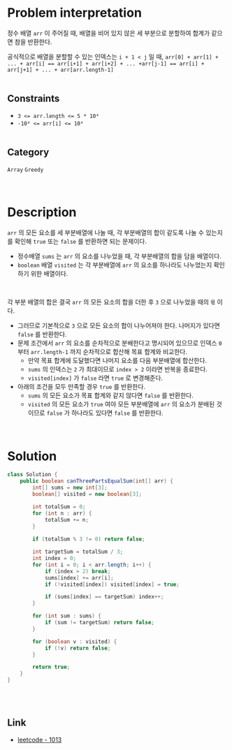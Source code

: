 # Problem interpretation
정수 배열 `arr` 이 주어질 때, 배열을 비어 있지 않은 세 부분으로 분할하여 합계가 같으면 참을 반환한다.
<br/>

공식적으로 배열을 분할할 수 있는 인덱스는 `i + 1 < j` 일 때, `arr[0] + arr[1] + ... + arr[i] == arr[i+1] + arr[i+2] + ... +arr[j-1] == arr[i] + arr[j+1] + ... + arr[arr.length-1]`
<br/><br/>

## Constraints
- `3 <= arr.length <= 5 * 10⁴`
- `-10⁴ <= arr[i] <= 10⁴`
<br/><br/>

## Category
`Array` `Greedy`
<br/><br/><br/>

# Description
`arr` 의 모든 요소를 세 부분배열에 나눌 때, 각 부분배열의 합이 같도록 나눌 수 있는지를 확인해 `true` 또는 `false` 를 반환하면 되는 문제이다.
- 정수배열 `sums` 는 `arr` 의 요소를 나누었을 때, 각 부분배열의 합을 담을 배열이다.
- `boolean` 배열 `visited` 는 각 부분배열에 `arr` 의 요소를 하나라도 나누었는지 확인하기 위한 배열이다.
<br/>

각 부분 배열의 합은 결국 `arr` 의 모든 요소의 합을 더한 후 `3` 으로 나누었을 때의 `몫` 이다.
- 그러므로 기본적으로 `3` 으로 모든 요소의 합이 나누어져야 한다. 나머지가 있다면 `false` 를 반환한다.
- 문제 조건에서 `arr` 의 요소를 순차적으로 분배한다고 명시되어 있으므로 인덱스 `0` 부터 `arr.length-1` 까지 순차적으로 합산해 목표 합계와 비교한다.
    - 만약 목표 합계에 도달했다면 나머지 요소를 다음 부분배열에 합산한다.
    - `sums` 의 인덱스는 `2` 가 최대이므로 `index > 2` 이라면 반복을 종료한다.
    - `visited[index]` 가 `false` 라면 `true` 로 변경해준다.
- 아래의 조건을 모두 만족할 경우 `true` 를 반환한다.
    - `sums` 의 모든 요소가 목표 합계와 같지 않다면 `false` 를 반환한다.
    - `visited` 의 모든 요소가 `true` 여야 모든 부분배열에 `arr` 의 요소가 분배된 것이므로 `false` 가 하나라도 있다면 `false` 를 반환한다.
<br/><br/><br/>

# Solution
```java
class Solution {
    public boolean canThreePartsEqualSum(int[] arr) {
        int[] sums = new int[3];
        boolean[] visited = new boolean[3];

        int totalSum = 0;
        for (int n : arr) {
            totalSum += n;
        }
        
        if (totalSum % 3 != 0) return false;

        int targetSum = totalSum / 3;
        int index = 0;
        for (int i = 0; i < arr.length; i++) {
            if (index > 2) break;
            sums[index] += arr[i];
            if (!visited[index]) visited[index] = true;

            if (sums[index] == targetSum) index++;
        }

        for (int sum : sums) {
            if (sum != targetSum) return false;
        }

        for (boolean v : visited) {
            if (!v) return false;
        }

        return true;
    }
}
```
<br/><br/>

## Link
- [leetcode - 1013](https://leetcode.com/problems/partition-array-into-three-parts-with-equal-sum/description/)